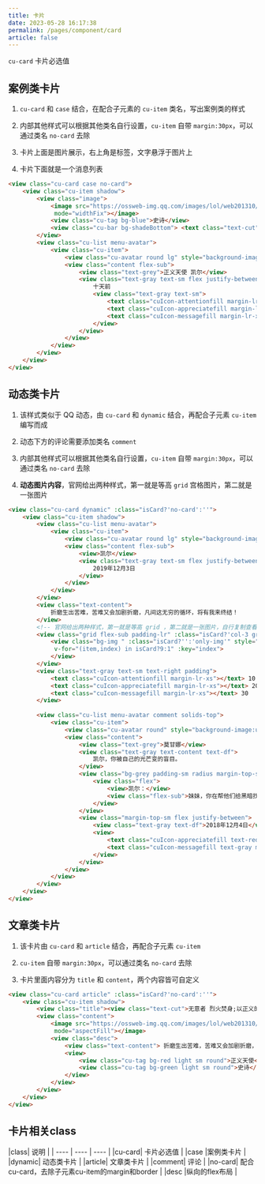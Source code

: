 ```yaml
---
title: 卡片
date: 2023-05-28 16:17:38
permalink: /pages/component/card
article: false
---
```


`cu-card` 卡片必选值

## 案例类卡片

1. `cu-card` 和 `case` 结合，在配合子元素的 `cu-item` 类名，写出案例类的样式

2. 内部其他样式可以根据其他类名自行设置，`cu-item` 自带 `margin:30px`，可以通过类名 `no-card` 去除

3. 卡片上面是图片展示，右上角是标签，文字悬浮于图片上

4. 卡片下面就是一个消息列表

```html
<view class="cu-card case no-card">
	<view class="cu-item shadow">
		<view class="image">
			<image src="https://ossweb-img.qq.com/images/lol/web201310/skin/big10006.jpg"
			 mode="widthFix"></image>
			<view class="cu-tag bg-blue">史诗</view>
			<view class="cu-bar bg-shadeBottom"> <text class="text-cut">我已天理为凭，踏入这片荒芜，不再受凡人的枷锁遏制。我已天理为凭，踏入这片荒芜，不再受凡人的枷锁遏制。</text></view>
		</view>
		<view class="cu-list menu-avatar">
			<view class="cu-item">
				<view class="cu-avatar round lg" style="background-image:url(https://ossweb-img.qq.com/images/lol/web201310/skin/big10006.jpg);"></view>
				<view class="content flex-sub">
					<view class="text-grey">正义天使 凯尔</view>
					<view class="text-gray text-sm flex justify-between">
						十天前
						<view class="text-gray text-sm">
							<text class="cuIcon-attentionfill margin-lr-xs"></text> 10
							<text class="cuIcon-appreciatefill margin-lr-xs"></text> 20
							<text class="cuIcon-messagefill margin-lr-xs"></text> 30
						</view>
					</view>
				</view>
			</view>
		</view>
	</view>
</view>
```

## 动态类卡片

1. 该样式类似于 QQ 动态，由 `cu-card` 和 `dynamic` 结合，再配合子元素 `cu-item` 编写而成

2. 动态下方的评论需要添加类名 `comment`

3. 内部其他样式可以根据其他类名自行设置，`cu-item` 自带 `margin:30px`，可以通过类名 `no-card` 去除

4. **动态图片内容**，官网给出两种样式，第一就是等高 `grid` 宫格图片，第二就是一张图片

```html
<view class="cu-card dynamic" :class="isCard?'no-card':''">
	<view class="cu-item shadow">
		<view class="cu-list menu-avatar">
			<view class="cu-item">
				<view class="cu-avatar round lg" style="background-image:url(https://ossweb-img.qq.com/images/lol/web201310/skin/big10006.jpg);"></view>
				<view class="content flex-sub">
					<view>凯尔</view>
					<view class="text-gray text-sm flex justify-between">
						2019年12月3日
					</view>
				</view>
			</view>
		</view>
		<view class="text-content">
			折磨生出苦难，苦难又会加剧折磨，凡间这无穷的循环，将有我来终结！
		</view>
        <!-- 官网给出两种样式，第一就是等高 grid ，第二就是一张图片，自行复制查看 -->
		<view class="grid flex-sub padding-lr" :class="isCard?'col-3 grid-square':'col-1'">
			<view class="bg-img " :class="isCard?'':'only-img'" style="background-image:url(https://ossweb-img.qq.com/images/lol/web201310/skin/big10006.jpg);"
			 v-for="(item,index) in isCard?9:1" :key="index">
			</view>
		</view>
		<view class="text-gray text-sm text-right padding">
			<text class="cuIcon-attentionfill margin-lr-xs"></text> 10
			<text class="cuIcon-appreciatefill margin-lr-xs"></text> 20
			<text class="cuIcon-messagefill margin-lr-xs"></text> 30
		</view>
 
		<view class="cu-list menu-avatar comment solids-top">
			<view class="cu-item">
				<view class="cu-avatar round" style="background-image:url(https://ossweb-img.qq.com/images/lol/img/champion/Morgana.png);"></view>
				<view class="content">
					<view class="text-grey">莫甘娜</view>
					<view class="text-gray text-content text-df">
						凯尔，你被自己的光芒变的盲目。
					</view>
					<view class="bg-grey padding-sm radius margin-top-sm  text-sm">
						<view class="flex">
							<view>凯尔：</view>
							<view class="flex-sub">妹妹，你在帮他们给黑暗找借口吗?</view>
						</view>
					</view>
					<view class="margin-top-sm flex justify-between">
						<view class="text-gray text-df">2018年12月4日</view>
						<view>
							<text class="cuIcon-appreciatefill text-red"></text>
							<text class="cuIcon-messagefill text-gray margin-left-sm"></text>
						</view>
					</view>
				</view>
			</view>
        </view>
    </view>
</view>
```

## 文章类卡片

1. 该卡片由 `cu-card` 和 `article` 结合，再配合子元素 `cu-item`

2. `cu-item` 自带 `margin:30px`，可以通过类名 `no-card` 去除

3. 卡片里面内容分为 `title` 和 `content`，两个内容皆可自定义


```html
<view class="cu-card article" :class="isCard?'no-card':''">
	<view class="cu-item shadow">
		<view class="title"><view class="text-cut">无意者 烈火焚身;以正义的烈火拔出黑暗。我有自己的正义，见证至高的烈火吧。</view></view>
		<view class="content">
			<image src="https://ossweb-img.qq.com/images/lol/web201310/skin/big10006.jpg"
			 mode="aspectFill"></image>
			<view class="desc">
				<view class="text-content"> 折磨生出苦难，苦难又会加剧折磨，凡间这无穷的循环，将有我来终结！真正的恩典因不完整而美丽，因情感而真诚，因脆弱而自由！</view>
				<view>
					<view class="cu-tag bg-red light sm round">正义天使</view>
					<view class="cu-tag bg-green light sm round">史诗</view>
				</view>
			</view>
		</view>
	</view>
</view>
```

## 卡片相关class 

|class|	说明	|
| ---- | ---- | ---- |
|cu-card|	卡片必选值	|
|case	|案例类卡片	|
|dynamic|	动态类卡片	|
|article|	文章类卡片	|
|comment|	评论	|
|no-card|	配合cu-card，去除子元素cu-item的margin和border	|
|desc	|纵向的flex布局	|